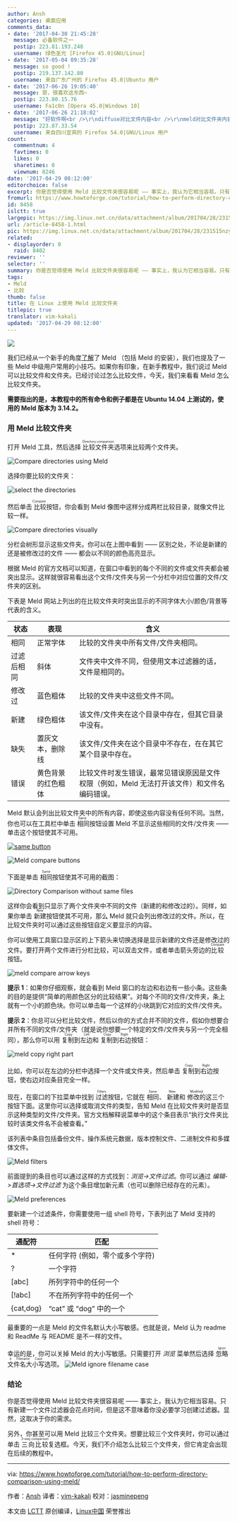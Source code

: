 ```yaml
---
author: Ansh
categories: 桌面应用
comments_data:
- date: '2017-04-30 21:45:28'
  message: 必备软件之一
  postip: 223.81.193.248
  username: 绿色圣光 [Firefox 45.0|GNU/Linux]
- date: '2017-05-04 09:35:28'
  message: so good !
  postip: 219.137.142.80
  username: 来自广东广州的 Firefox 45.0|Ubuntu 用户
- date: '2017-06-26 19:05:40'
  message: 恩，很喜欢这东西~
  postip: 223.80.15.76
  username: Fa1c0n [Opera 45.0|Windows 10]
- date: '2017-06-26 21:18:02'
  message: "好软件啊<br />\r\ndiffuse对比文件内容<br />\r\nmeld对比文件夹内容"
  postip: 223.87.33.54
  username: 来自四川宜宾的 Firefox 54.0|GNU/Linux 用户
count:
  commentnum: 4
  favtimes: 0
  likes: 0
  sharetimes: 0
  viewnum: 8246
date: '2017-04-29 08:12:00'
editorchoice: false
excerpt: 你是否觉得使用 Meld 比较文件夹很容易呢 —— 事实上，我认为它相当容易。只有新建一个文件过滤器会花点时间，但是这不意味着你没必要学习创建过滤器。显然，这取决于你的需求。
fromurl: https://www.howtoforge.com/tutorial/how-to-perform-directory-comparison-using-meld/
id: 8458
islctt: true
largepic: https://img.linux.net.cn/data/attachment/album/201704/28/231515nzyxjbufhebuj1kb.jpg
url: /article-8458-1.html
pic: https://img.linux.net.cn/data/attachment/album/201704/28/231515nzyxjbufhebuj1kb.jpg.thumb.jpg
related:
- displayorder: 0
  raid: 8402
reviewer: ''
selector: ''
summary: 你是否觉得使用 Meld 比较文件夹很容易呢 —— 事实上，我认为它相当容易。只有新建一个文件过滤器会花点时间，但是这不意味着你没必要学习创建过滤器。显然，这取决于你的需求。
tags:
- Meld
- 比较
thumb: false
title: 在 Linux 上使用 Meld 比较文件夹
titlepic: true
translator: vim-kakali
updated: '2017-04-29 08:12:00'
---
```


![](https://img.linux.net.cn/data/attachment/album/201704/28/231515nzyxjbufhebuj1kb.jpg)


我们已经从一个新手的角度[了解](/article-8402-1.html)了 Meld （包括 Meld 的安装），我们也提及了一些 Meld 中级用户常用的小技巧。如果你有印象，在新手教程中，我们说过 Meld 可以比较文件和文件夹。已经讨论过怎么比较文件，今天，我们来看看 Meld 怎么比较文件夹。


**需要指出的是，本教程中的所有命令和例子都是在 Ubuntu 14.04 上测试的，使用的 Meld 版本为 3.14.2。**


### 用 Meld 比较文件夹


打开 Meld 工具，然后选择 <ruby> 比较文件夹 <rt>  Directory comparison </rt></ruby> 选项来比较两个文件夹。


![Compare directories using Meld](https://img.linux.net.cn/data/attachment/album/201704/28/231528qpi82ckquy5s977c.png)


选择你要比较的文件夹：


![select the directories](https://img.linux.net.cn/data/attachment/album/201704/28/231528o33klzbunoizrfrd.png)


然后单击<ruby> 比较 <rt>  Compare </rt></ruby>按钮，你会看到 Meld 像图中这样分成两栏比较目录，就像文件比较一样。


![Compare directories visually](https://img.linux.net.cn/data/attachment/album/201704/28/231531ovcpz0c00j550y8v.png)


分栏会树形显示这些文件夹。你可以在上图中看到 —— 区别之处，不论是新建的还是被修改过的文件 —— 都会以不同的颜色高亮显示。


根据 Meld 的官方文档可以知道，在窗口中看到的每个不同的文件或文件夹都会被突出显示。这样就很容易看出这个文件/文件夹与另一个分栏中对应位置的文件/文件夹的区别。


下表是 Meld 网站上列出的在比较文件夹时突出显示的不同字体大小/颜色/背景等代表的含义。




| **状态** | **表现** | **含义** |
| --- | --- | --- |
| 相同 | 正常字体 | 比较的文件夹中所有文件/文件夹相同。 |
| 过滤后相同 | 斜体 | 文件夹中文件不同，但使用文本过滤器的话，文件是相同的。 |
| 修改过 | 蓝色粗体 | 比较的文件夹中这些文件不同。 |
| 新建 | 绿色粗体 | 该文件/文件夹在这个目录中存在，但其它目录中没有。 |
| 缺失 | 置灰文本，删除线 | 该文件/文件夹在这个目录中不存在，在在其它某个目录中存在。 |
| 错误 | 黄色背景的红色粗体 | 比较文件时发生错误，最常见错误原因是文件权限（例如，Meld 无法打开该文件）和文件名编码错误。 |


Meld 默认会列出比较文件夹中的所有内容，即使这些内容没有任何不同。当然，你也可以在工具栏中单击<ruby> 相同 <rt>  Same </rt></ruby>按钮设置 Meld 不显示这些相同的文件/文件夹 —— 单击这个按钮使其不可用。


 [![same button](https://img.linux.net.cn/data/attachment/album/201704/28/231531ggxzqp3lt9f9v6qq.png)](https://www.howtoforge.com/images/beginners-guide-to-visual-merge-tool-meld-on-linux-part-3/big/meld-same-button.png) 


![Meld compare buttons](https://img.linux.net.cn/data/attachment/album/201704/28/231532j1zjx6j2x6mu416s.png)


下面是单击 <ruby> 相同 <rt>  Same </rt></ruby> 按钮使其不可用的截图：


![Directory Comparison without same files](https://img.linux.net.cn/data/attachment/album/201704/28/231535gffzmprrtyzhsrfn.png)


这样你会看到只显示了两个文件夹中不同的文件（新建的和修改过的）。同样，如果你单击 <ruby> 新建 <rt>  New </rt></ruby> 按钮使其不可用，那么 Meld 就只会列出修改过的文件。所以，在比较文件夹时可以通过这些按钮自定义要显示的内容。


你可以使用工具窗口显示区的上下箭头来切换选择是显示新建的文件还是修改过的文件。要打开两个文件进行分栏比较，可以双击文件，或者单击箭头旁边的 <ruby> 比较 <rt>  Compare </rt></ruby>按钮。


![meld compare arrow keys](https://img.linux.net.cn/data/attachment/album/201704/28/231535o9t9ge5jr525g255.png)


**提示 1**：如果你仔细观察，就会看到 Meld 窗口的左边和右边有一些小条。这些条的目的是提供“简单的用颜色区分的比较结果”。对每个不同的文件/文件夹，条上就有一个小的颜色块。你可以单击每一个这样的小块跳到它对应的文件/文件夹。


**提示 2**：你总可以分栏比较文件，然后以你的方式合并不同的文件，假如你想要合并所有不同的文件/文件夹（就是说你想要一个特定的文件/文件夹与另一个完全相同），那么你可以用 <ruby> 复制到左边 <rt>  Copy Left </rt></ruby>和 <ruby> 复制到右边 <rt>  Copy Right </rt></ruby> 按钮：


![meld copy right part](https://img.linux.net.cn/data/attachment/album/201704/28/231537a4k1d4bibwc3w340.png)


比如，你可以在左边的分栏中选择一个文件或文件夹，然后单击 <ruby> 复制到右边 <rt>  Copy Right </rt></ruby> 按钮，使右边对应条目完全一样。


现在，在窗口的下拉菜单中找到 <ruby> 过滤 <rt>  Filters </rt></ruby> 按钮，它就在 <ruby> 相同 <rt>  Same </rt></ruby>、<ruby> 新建 <rt>  New </rt></ruby> 和 <ruby> 修改的 <rt>  Modified </rt></ruby> 这三个按钮下面。这里你可以选择或取消文件的类型，告知 Meld 在比较文件夹时是否显示这种类型的文件/文件夹。官方文档解释说菜单中的这个条目表示“执行文件夹比较时该类文件名不会被查看。”


该列表中条目包括备份文件，操作系统元数据，版本控制文件、二进制文件和多媒体文件。


![Meld filters](https://img.linux.net.cn/data/attachment/album/201704/28/231538x11mw86mu7z3ydff.png)


前面提到的条目也可以通过这样的方式找到：*浏览->文件过滤*。你可以通过 *编辑->首选项->文件过滤* 为这个条目增加新元素（也可以删除已经存在的元素）。


![Meld preferences](https://img.linux.net.cn/data/attachment/album/201704/28/231542z7isshswzws2sfi2.png)


要新建一个过滤条件，你需要使用一组 shell 符号，下表列出了 Meld 支持的 shell 符号：




| **通配符** | **匹配** |
| --- | --- |
| \* | 任何字符 (例如，零个或多个字符) |
| ? | 一个字符 |
| [abc] | 所列字符中的任何一个 |
| [!abc] | 不在所列字符中的任何一个 |
| {cat,dog} | “cat” 或 “dog” 中的一个 |


最重要的一点是 Meld 的文件名默认大小写敏感。也就是说，Meld 认为 readme 和 ReadMe 与 README 是不一样的文件。


幸运的是，你可以关掉 Meld 的大小写敏感。只需要打开 *浏览* 菜单然后选择 <ruby> 忽略文件名大小写 <rt>  Ignore Filename Case </rt></ruby> 选项。 ![Meld ignore filename case](https://img.linux.net.cn/data/attachment/album/201704/28/231543f07f226ctyzc09e4.png)


### 结论


你是否觉得使用 Meld 比较文件夹很容易呢 —— 事实上，我认为它相当容易。只有新建一个文件过滤器会花点时间，但是这不意味着你没必要学习创建过滤器。显然，这取决于你的需求。


另外，你甚至可以用 Meld 比较三个文件夹。想要比较三个文件夹时，你可以通过单击 <ruby> 三向比较 <rt>  3-way comparison </rt></ruby> 复选框。今天，我们不介绍怎么比较三个文件夹，但它肯定会出现在后续的教程中。




---


via: <https://www.howtoforge.com/tutorial/how-to-perform-directory-comparison-using-meld/>


作者：[Ansh](https://www.howtoforge.com/tutorial/how-to-perform-directory-comparison-using-meld/) 译者：[vim-kakali](https://github.com/vim-kakali) 校对：[jasminepeng](https://github.com/jasminepeng)


本文由 [LCTT](https://github.com/LCTT/TranslateProject) 原创编译，[Linux中国](https://linux.cn/) 荣誉推出